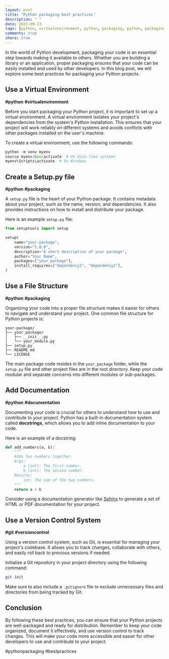```yaml
---
layout: post
title: "Python packaging best practices"
description: " "
date: 2023-09-13
tags: [python, virtualenvironment, python, packaging, python, packaging, python, documentation, versioncontrol, pythonpackaging, bestpractices]
comments: true
share: true
---
```


In the world of Python development, packaging your code is an essential step towards making it available to others. Whether you are building a library or an application, proper packaging ensures that your code can be easily installed and used by other developers. In this blog post, we will explore some best practices for packaging your Python projects.

## Use a Virtual Environment

**#python** **#virtualenvironment**

Before you start packaging your Python project, it is important to set up a virtual environment. A virtual environment isolates your project's dependencies from the system's Python installation. This ensures that your project will work reliably on different systems and avoids conflicts with other packages installed on the user's machine.

To create a virtual environment, use the following commands:

```python
python -m venv myenv
source myenv/bin/activate  # On Unix-like systems
myenv\Scripts\activate  # On Windows
```

## Create a Setup.py file

**#python** **#packaging**

A `setup.py` file is the heart of your Python package. It contains metadata about your project, such as the name, version, and dependencies. It also provides instructions on how to install and distribute your package.

Here is an example `setup.py` file:

```python
from setuptools import setup

setup(
    name="your-package",
    version="1.0.0",
    description="A short description of your package",
    author="Your Name",
    packages=["your_package"],
    install_requires=["dependency1", "dependency2"],
)
```

## Use a File Structure

**#python** **#packaging**

Organizing your code into a proper file structure makes it easier for others to navigate and understand your project. One common file structure for Python projects is:

```
your-package/
├── your_package/
│   ├── __init__.py
│   └── your_module.py
├── setup.py
├── README.md
└── LICENSE
```

The main package code resides in the `your_package` folder, while the `setup.py` file and other project files are in the root directory. Keep your code modular and separate concerns into different modules or sub-packages.

## Add Documentation

**#python** **#documentation**

Documenting your code is crucial for others to understand how to use and contribute to your project. Python has a built-in documentation system called **docstrings**, which allows you to add inline documentation to your code.

Here is an example of a docstring:

```python
def add_numbers(a, b):
    """
    Adds two numbers together.
    Args:
        a (int): The first number.
        b (int): The second number.
    Returns:
        int: The sum of the two numbers.
    """
    return a + b
```

Consider using a documentation generator like [Sphinx](https://www.sphinx-doc.org/) to generate a set of HTML or PDF documentation for your project.

## Use a Version Control System

**#git** **#versioncontrol**

Using a version control system, such as Git, is essential for managing your project's codebase. It allows you to track changes, collaborate with others, and easily roll back to previous versions if needed.

Initialize a Git repository in your project directory using the following command:

```bash
git init
```

Make sure to also include a `.gitignore` file to exclude unnecessary files and directories from being tracked by Git.

## Conclusion

By following these best practices, you can ensure that your Python projects are well-packaged and ready for distribution. Remember to keep your code organized, document it effectively, and use version control to track changes. This will make your code more accessible and easier for other developers to use and contribute to your project.

#pythonpackaging #bestpractices